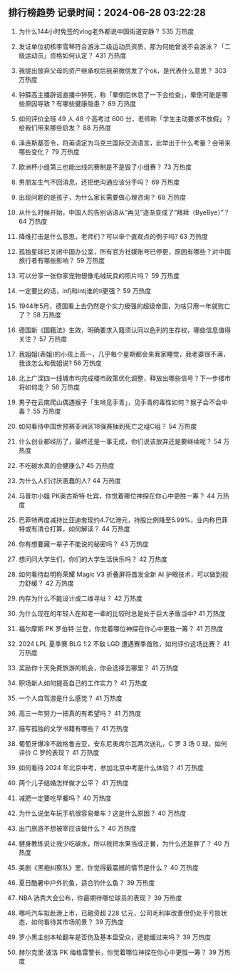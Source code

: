 
## 排行榜趋势 记录时间：2024-06-28 03:22:28
  
  1. 为什么144小时免签的vlog老外都说中国街道安静？ 535 万热度
    
  2. 发证单位初核李雪琴符合游泳二级运动员资质，那为何她曾说不会游泳？「二级运动员」资格如何认定？ 431 万热度
    
  3. 我提出放弃父母的资产继承权后我弟微信发了个ok，是代表什么意思？ 303 万热度
    
  4. 钟薛高主播辟谣直播中猝死，称「晕倒后休息了一下会检查」，晕倒可能是哪些原因导致？有哪些健康隐患？ 89 万热度
    
  5. 如何评价全班 49 人 48 个高考过 600 分，老师称「学生主动要求不放假」？给我们带来哪些启发？ 88 万热度
    
  6. 泽连斯基签令，将英语定为乌克兰国际交流语言，此举出于什么考量？会带来哪些变化？ 79 万热度
    
  7. 欧洲杯小组第三也能出线的赛制是不是毁了小组赛？ 73 万热度
    
  8. 男朋友生气不回消息，还拒绝沟通应该分手吗？ 69 万热度
    
  9. 出现问题的是孩子，为什么家长需要做心理咨询？ 68 万热度
    
  10. 从什么时候开始，中国人的告别话语从“再见”逐渐变成了“拜拜（ByeBye）”？ 64 万热度
    
  11. 降维打击是什么意思，老师们？可以举个直观点的例子吗? 63 万热度
    
  12. 孤独星球已关闭中国办公室，所有官方社媒账号已停更，原因有哪些？对中国旅行者有哪些影响？ 59 万热度
    
  13. 可以分享一张你家宠物很像毛绒玩具的照片吗？ 59 万热度
    
  14. 一定要比的话，infj和intj谁的ti更强？ 59 万热度
    
  15. 1944年5月，德国看上去仍然是个实力极强的超级帝国，为啥只用一年就败亡了？ 58 万热度
    
  16. 德国新《国籍法》生效，明确要求入籍须认同以色列的生存权，哪些信息值得关注？ 57 万热度
    
  17. 我姐姐(表姐)的小孩上高一，几乎每个星期都会来我家睡觉，我老婆很不满，我该怎么和我姐说? 56 万热度
    
  18. 北上广深四一线城市均完成楼市政策优化调整，释放出哪些信号？下一步楼市将如何走？ 56 万热度
    
  19. 男子在云南爬山偶遇猴子「生啃见手青」，见手青的毒性如何？猴子会不会中毒？ 55 万热度
    
  20. 如何看待中国世预赛亚洲区18强赛抽到死亡之组C组？ 54 万热度
    
  21. 什么创业都经历了，最终还是一事无成，你们说该放弃还是要继续呢？ 54 万热度
    
  22. 不吃碳水真的会健康么? 45 万热度
    
  23. 为什么人们讨厌愚蠢的人? 44 万热度
    
  24. 马普尔小姐 PK奥古斯特·杜宾，你觉着哪位神探在你心中更胜一筹？ 44 万热度
    
  25. 巴菲特再度减持比亚迪套现约4.7亿港元，持股比例降至5.99%，业内称巴菲特或有清仓打算，如何解读？ 44 万热度
    
  26. 你有想要藏一辈子不能说的秘密吗？ 43 万热度
    
  27. 想问问大学生们，你们的大学生活快乐吗？ 42 万热度
    
  28. 如何看待赵明称荣耀 Magic V3 折叠屏将首发全新 AI 护眼技术，可以做到视力舒缓？ 42 万热度
    
  29. 内存为什么不能设计成二维寻址？ 42 万热度
    
  30. 为什么现在的年轻人在和老一辈的比较时总是处于巨大矛盾当中? 41 万热度
    
  31. 福尔摩斯 PK 罗伯特·兰登，你觉着哪位神探在你心中更胜一筹？ 41 万热度
    
  32. 2024 LPL 夏季赛 BLG 1:2 不敌 LGD 遭遇赛季首败，如何评价这场比赛？ 41 万热度
    
  33. 奖励你十天免费旅游的机会，你会选择去哪里？ 41 万热度
    
  34. 职场新人如何提高自己的工作实力？ 41 万热度
    
  35. 一个人自驾游是什么感觉？ 41 万热度
    
  36. 高三一年努力一把真的有希望吗？ 41 万热度
    
  37. 描写孤独的文学书籍有哪些？ 41 万热度
    
  38. 葡萄牙爆冷不敌格鲁吉亚，安东尼奥席尔瓦两次送礼，C 罗 3 场 0 球，如何评价 C 罗的表现？ 41 万热度
    
  39. 如何看待 2024 年北京中考，参加北京中考是什么体验？ 41 万热度
    
  40. 两个儿子结婚怎样做才公平？ 41 万热度
    
  41. 减肥一定要吃早餐吗？ 40 万热度
    
  42. 为什么说坐车玩手机很容易晕车？这是什么原因？ 40 万热度
    
  43. 出门旅游不想被宰应该做什么？ 40 万热度
    
  44. 健身教练说让我少吃碳水，所以我把水果当成正餐，为什么还是胖了？ 40 万热度
    
  45. 美剧《黑袍纠察队》里，你觉得最震撼的情节是什么？ 40 万热度
    
  46. 夏日酷暑中户外钓鱼，适合钓什么鱼？ 39 万热度
    
  47. NBA 选秀大会公布，你最期待哪位球员的表现？ 39 万热度
    
  48. 哪吒汽车拟赴港上市，已融资超 228 亿元，公司毛利率改善但仍处于亏损状态，如何看待其市场前景？ 39 万热度
    
  49. 罗小黑主创本轮翻车是否伤及基本盘受众，还能缓过来吗？ 39 万热度
    
  50. 赫尔克里·波洛 PK 梅格雷警长，你觉着哪位神探在你心中更胜一筹？ 39 万热度
    